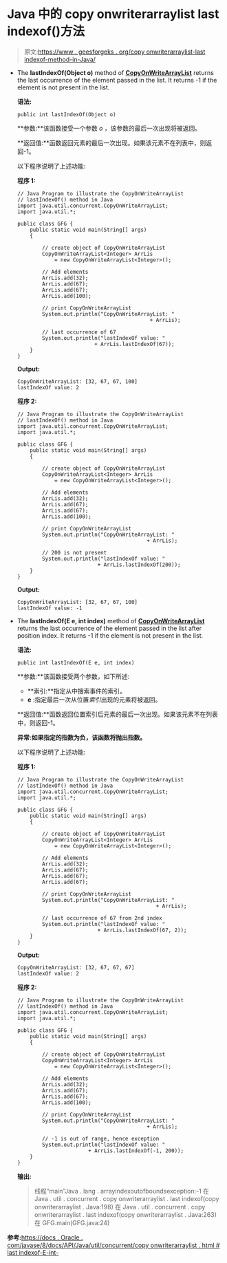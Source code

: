 # Java 中的 copy onwriterarraylist last indexof()方法

> 原文:[https://www . geesforgeks . org/copy onwriterarraylist-last indexof-method-in-Java/](https://www.geeksforgeeks.org/copyonwritearraylist-lastindexof-method-in-java/)

*   The **lastIndexOf(Object o)** method of **[CopyOnWriteArrayList](https://www.geeksforgeeks.org/copyonwritearraylist-in-java/)** returns the last occurrence of the element passed in the list. It returns -1 if the element is not present in the list.

    **语法:**

    ```
    public int lastIndexOf(Object o)
    ```

    **参数:**该函数接受一个参数 *o* ，该参数的最后一次出现将被返回。

    **返回值:**函数返回元素的最后一次出现。如果该元素不在列表中，则返回-1。

    以下程序说明了上述功能:

    **程序 1:**

    ```
    // Java Program to illustrate the CopyOnWriteArrayList
    // lastIndexOf() method in Java
    import java.util.concurrent.CopyOnWriteArrayList;
    import java.util.*;

    public class GFG {
        public static void main(String[] args)
        {

            // create object of CopyOnWriteArrayList
            CopyOnWriteArrayList<Integer> ArrLis
                = new CopyOnWriteArrayList<Integer>();

            // Add elements
            ArrLis.add(32);
            ArrLis.add(67);
            ArrLis.add(67);
            ArrLis.add(100);

            // print CopyOnWriteArrayList
            System.out.println("CopyOnWriteArrayList: "
                                               + ArrLis);

            // last occurrence of 67
            System.out.println("lastIndexOf value: " 
                             + ArrLis.lastIndexOf(67));
        }
    }
    ```

    **Output:**

    ```
    CopyOnWriteArrayList: [32, 67, 67, 100]
    lastIndexOf value: 2

    ```

    **程序 2:**

    ```
    // Java Program to illustrate the CopyOnWriteArrayList
    // lastIndexOf() method in Java
    import java.util.concurrent.CopyOnWriteArrayList;
    import java.util.*;

    public class GFG {
        public static void main(String[] args)
        {

            // create object of CopyOnWriteArrayList
            CopyOnWriteArrayList<Integer> ArrLis
                = new CopyOnWriteArrayList<Integer>();

            // Add elements
            ArrLis.add(32);
            ArrLis.add(67);
            ArrLis.add(67);
            ArrLis.add(100);

            // print CopyOnWriteArrayList
            System.out.println("CopyOnWriteArrayList: " 
                                              + ArrLis);

            // 200 is not present
            System.out.println("lastIndexOf value: " 
                              + ArrLis.lastIndexOf(200));
        }
    }
    ```

    **Output:**

    ```
    CopyOnWriteArrayList: [32, 67, 67, 100]
    lastIndexOf value: -1

    ```

*   The **lastIndexOf(E e, int index)** method of **[CopyOnWriteArrayList](https://www.geeksforgeeks.org/copyonwritearraylist-in-java/)** returns the last occurrence of the element passed in the list after position index. It returns -1 if the element is not present in the list.

    **语法:**

    ```
    public int lastIndexOf(E e, int index)
    ```

    **参数:**该函数接受两个参数，如下所述:

    *   **索引:**指定从中搜索事件的索引。
    *   **e** :指定最后一次从位置*索引*出现的元素将被返回。

    **返回值:**函数返回位置索引后元素的最后一次出现。如果该元素不在列表中，则返回-1。

    **异常:**如果指定的指数为负，该函数将抛出**指数。**

    以下程序说明了上述功能:

    **程序 1:**

    ```
    // Java Program to illustrate the CopyOnWriteArrayList
    // lastIndexOf() method in Java
    import java.util.concurrent.CopyOnWriteArrayList;
    import java.util.*;

    public class GFG {
        public static void main(String[] args)
        {

            // create object of CopyOnWriteArrayList
            CopyOnWriteArrayList<Integer> ArrLis
                = new CopyOnWriteArrayList<Integer>();

            // Add elements
            ArrLis.add(32);
            ArrLis.add(67);
            ArrLis.add(67);
            ArrLis.add(67);

            // print CopyOnWriteArrayList
            System.out.println("CopyOnWriteArrayList: " 
                                                 + ArrLis);

            // last occurrence of 67 from 2nd index
            System.out.println("lastIndexOf value: " 
                              + ArrLis.lastIndexOf(67, 2));
        }
    }
    ```

    **Output:**

    ```
    CopyOnWriteArrayList: [32, 67, 67, 67]
    lastIndexOf value: 2

    ```

    **程序 2:**

    ```
    // Java Program to illustrate the CopyOnWriteArrayList
    // lastIndexOf() method in Java
    import java.util.concurrent.CopyOnWriteArrayList;
    import java.util.*;

    public class GFG {
        public static void main(String[] args)
        {

            // create object of CopyOnWriteArrayList
            CopyOnWriteArrayList<Integer> ArrLis
                = new CopyOnWriteArrayList<Integer>();

            // Add elements
            ArrLis.add(32);
            ArrLis.add(67);
            ArrLis.add(67);
            ArrLis.add(100);

            // print CopyOnWriteArrayList
            System.out.println("CopyOnWriteArrayList: " 
                                              + ArrLis);

            // -1 is out of range, hence exception
            System.out.println("lastIndexOf value: " 
                           + ArrLis.lastIndexOf(-1, 200));
        }
    }
    ```

    **输出:**

    > 线程“main”Java . lang . arrayindexoutofboundsexception:-1
    > 在 Java . util . concurrent . copy onwriterarraylist . last indexof(copy onwriterarraylist . Java:198)
    > 在 Java . util . concurrent . copy onwriterarraylist . last indexof(copy onwriterarraylist . Java:263)
    > 在 GFG.main(GFG.java:24)

**参考:**[https://docs . Oracle . com/javase/8/docs/API/Java/util/concurrent/copy onwriterarraylist . html # last indexof-E-int-](https://docs.oracle.com/javase/8/docs/api/java/util/concurrent/CopyOnWriteArrayList.html#lastIndexOf-E-int-)